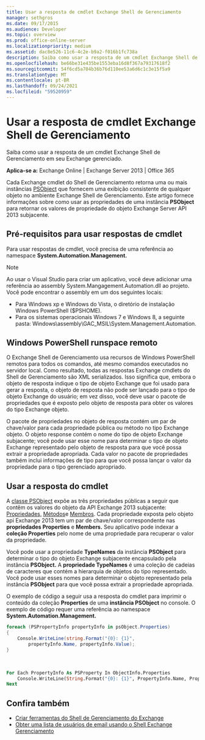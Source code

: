 ```yaml
---
title: Usar a resposta de cmdlet Exchange Shell de Gerenciamento
manager: sethgros
ms.date: 09/17/2015
ms.audience: Developer
ms.topic: overview
ms.prod: office-online-server
ms.localizationpriority: medium
ms.assetid: dac8e526-11c6-4c2e-b9a2-f016b1fc738a
description: Saiba como usar a resposta de um cmdlet Exchange Shell de Gerenciamento em seu Exchange gerenciado.
ms.openlocfilehash: be66be31e435be1553eba16d8f367a79317618f2
ms.sourcegitcommit: 54f6cd5a704b36b76d110ee53a6d6c1c3e15f5a9
ms.translationtype: MT
ms.contentlocale: pt-BR
ms.lasthandoff: 09/24/2021
ms.locfileid: "59520959"
---
```

# <a name="use-the-exchange-management-shell-cmdlet-response"></a>Usar a resposta de cmdlet Exchange Shell de Gerenciamento

Saiba como usar a resposta de um cmdlet Exchange Shell de Gerenciamento em seu Exchange gerenciado.
  
**Aplica-se a:** Exchange Online | Exchange Server 2013 | Office 365
  
Cada Exchange cmdlet do Shell de Gerenciamento retorna uma ou mais instâncias [PSObject](https://msdn.microsoft.com/library/system.management.automation.psobject%28VS.85%29.aspx) que fornecem uma exibição consistente de qualquer objeto no ambiente Exchange Shell de Gerenciamento. Este artigo fornece informações sobre como usar as propriedades de uma instância **PSObject** para retornar os valores de propriedade do objeto Exchange Server API 2013 subjacente. 
  
## <a name="prerequisites-for-using-cmdlet-responses"></a>Pré-requisitos para usar respostas de cmdlet
<a name="prerequisites_bk"> </a>

Para usar respostas de cmdlet, você precisa de uma referência ao namespace **System.Automation.Management.** 
  
> [!NOTE]
>  Ao usar o Visual Studio para criar um aplicativo, você deve adicionar uma referência ao assembly System.Mangagement.Automation.dll ao projeto. Você pode encontrar o assembly em um dos seguintes locais: 
> - Para Windows xp e Windows do Vista, o diretório de instalação Windows PowerShell ($PSHOME). 
> - Para os sistemas operacionais Windows 7 e Windows 8, a seguinte pasta: Windows\assembly\GAC_MSIL\System.Management.Automation. 
  
## <a name="windows-powershell-remote-runspace"></a>Windows PowerShell runspace remoto
<a name="usingremoterunspace_bk"> </a>

O Exchange Shell de Gerenciamento usa recursos de Windows PowerShell remotos para todos os comandos, até mesmo comandos executados no servidor local. Como resultado, todas as respostas Exchange cmdlets do Shell de Gerenciamento são XML serializados. Isso significa que, embora o objeto de resposta indique o tipo de objeto Exchange que foi usado para gerar a resposta, o objeto de resposta não pode ser lançado para o tipo de objeto Exchange do usuário; em vez disso, você deve usar o pacote de propriedades que é exposto pelo objeto de resposta para obter os valores do tipo Exchange objeto.
  
O pacote de propriedades no objeto de resposta contém um par de chave/valor para cada propriedade pública ou método no tipo Exchange objeto. O objeto response contém o nome do tipo de objeto Exchange subjacente; você pode usar esse nome para determinar o tipo de objeto Exchange representado pelo objeto de resposta para que você possa extrair a propriedade apropriada. Cada valor no pacote de propriedades também inclui informações de tipo para que você possa lançar o valor da propriedade para o tipo gerenciado apropriado.
  
## <a name="use-the-cmdlet-response"></a>Usar a resposta do cmdlet
<a name="usingPSObject_bk"> </a>

A [classe PSObject](https://msdn.microsoft.com/library/system.management.automation.psobject%28VS.85%29.aspx) expõe as três propriedades públicas a seguir que contêm os valores do objeto da API Exchange 2013 subjacente: [Propriedades,](https://msdn.microsoft.com/library/system.management.automation.psobject.properties%28VS.85%29.aspx) [Métodos](https://msdn.microsoft.com/library/system.management.automation.psobject.methods%28VS.85%29.aspx)e [Membros](https://msdn.microsoft.com/library/system.management.automation.psobject.members%28VS.85%29.aspx). Cada propriedade exposta pelo objeto api Exchange 2013 tem um par de chave/valor correspondente nas **propriedades Properties** e **Members.** Seu aplicativo pode indexar a **coleção Properties** pelo nome de uma propriedade para recuperar o valor da propriedade. 
  
Você pode usar a propriedade **TypeNames** da instância **PSObject** para determinar o tipo do objeto Exchange subjacente encapsulado pela instância **PSObject.** A **propriedade TypeNames** é uma coleção de cadeias de caracteres que contém a hierarquia de objetos do tipo representado. Você pode usar esses nomes para determinar o objeto representado pela instância **PSObject** para que você possa extrair a propriedade apropriada. 
  
O exemplo de código a seguir usa a resposta do cmdlet para imprimir o conteúdo da coleção **Properties** de uma **instância PSObject** no console. O exemplo de código requer uma referência ao namespace **System.Automation.Management.** 
  
```cs
foreach (PSPropertyInfo propertyInfo in psObject.Properties)
{
    Console.WriteLine(string.Format("{0}: {1}",
        propertyInfo.Name, propertyInfo.Value);
}
```

<br/>

```vb
For Each PropertyInfo As PSProperty In ObjectInfo.Properties
    Console.WriteLine(String.Format("{0}: {1}", PropertyInfo.Name, PropertyInfo.Value))
Next

```

## <a name="see-also"></a>Confira também

- [Criar ferramentas do Shell de Gerenciamento do Exchange](create-exchange-management-shell-tools.md)   
- [Obter uma lista de usuários de email usando o Shell Exchange Gerenciamento](how-to-get-a-list-of-mail-users-by-using-the-exchange-management-shell.md)
    

